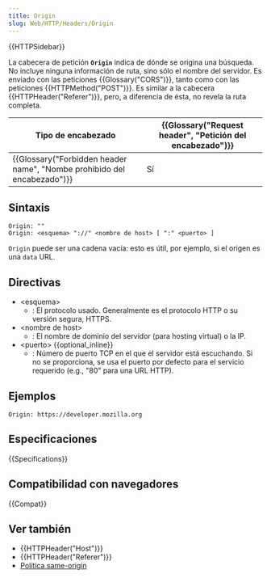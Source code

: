 ```yaml
---
title: Origin
slug: Web/HTTP/Headers/Origin
---
```


{{HTTPSidebar}}

La cabecera de petición **`Origin`** indica de dónde se origina una búsqueda. No incluye ninguna información de ruta, sino sólo el nombre del servidor. Es enviado con las peticiones {{Glossary("CORS")}}, tanto como con las peticiones {{HTTPMethod("POST")}}. Es similar a la cabecera {{HTTPHeader("Referer")}}, pero, a diferencia de ésta, no revela la ruta completa.

| Tipo de encabezado                                                      | {{Glossary("Request header", "Petición del encabezado")}} |
| ----------------------------------------------------------------------- | --------------------------------------------------------- |
| {{Glossary("Forbidden header name", "Nombe prohibido del encabezado")}} | Sí                                                        |

## Sintaxis

```
Origin: ""
Origin: <esquema> "://" <nombre de host> [ ":" <puerto> ]
```

`Origin` puede ser una cadena vacía: esto es útil, por ejemplo, si el origen es una `data` URL.

## Directivas

- \<esquema>
  - : El protocolo usado. Generalmente es el protocolo HTTP o su versión segura, HTTPS.
- \<nombre de host>
  - : El nombre de dominio del servidor (para hosting virtual) o la IP.
- \<puerto> {{optional_inline}}
  - : Número de puerto TCP en el que el servidor está escuchando. Si no se proporciona, se usa el puerto por defecto para el servicio requerido (e.g., "80" para una URL HTTP).

## Ejemplos

```
Origin: https://developer.mozilla.org
```

## Especificaciones

{{Specifications}}

## Compatibilidad con navegadores

{{Compat}}

## Ver también

- {{HTTPHeader("Host")}}
- {{HTTPHeader("Referer")}}
- [Política same-origin](/es/docs/Web/Security/Same-origin_policy)
